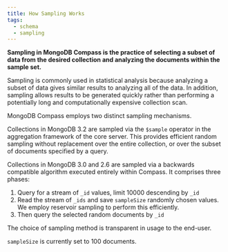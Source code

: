```yaml
---
title: How Sampling Works
tags:
  - schema
  - sampling
---
```

<strong>Sampling in MongoDB Compass is the practice of selecting a subset of data from the desired collection and analyzing the documents within the sample set.</strong>

Sampling is commonly used in statistical analysis because analyzing a subset of data gives similar results to analyzing all of the data. In addition, sampling allows results to be generated quickly rather than performing a potentially long and computationally expensive collection scan.

MongoDB Compass employs two distinct sampling mechanisms.

Collections in MongoDB 3.2 are sampled via the `$sample` operator in the aggregation framework of the core server. This provides efficient random sampling without replacement over the entire collection, or over the subset of documents specified by a query.

Collections in MongoDB 3.0 and 2.6 are sampled via a backwards compatible algorithm executed entirely within Compass. It comprises three phases:

1. Query for a stream of `_id` values, limit 10000 descending by `_id`
1. Read the stream of `_ids` and save `sampleSize` randomly chosen values. We employ reservoir sampling to perform this efficiently.
1. Then query the selected random documents by `_id`

The choice of sampling method is transparent in usage to the end-user.

`sampleSize` is currently set to 100 documents.